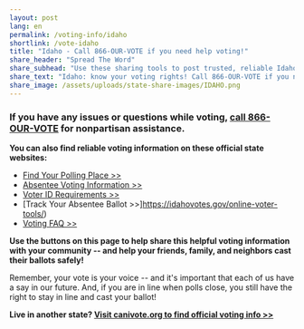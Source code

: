 ```yaml
---
layout: post
lang: en
permalink: /voting-info/idaho
shortlink: /vote-idaho
title: "Idaho - Call 866-OUR-VOTE if you need help voting!"
share_header: "Spread The Word"
share_subhead: "Use these sharing tools to post trusted, reliable Idaho voting information!"
share_text: "Idaho: know your voting rights! Call 866-OUR-VOTE if you need help voting, or use these official resources."
share_image: /assets/uploads/state-share-images/IDAHO.png
---
```

### **If you have any issues or questions while voting, [call 866-OUR-VOTE](tel:8666878683) for nonpartisan assistance.**

**You can also find reliable voting information on these official state websites:**

* [Find Your Polling Place >>](https://elections.sos.idaho.gov/ElectionLink/ElectionLink/ViewPollingLocation.aspx)
* [Absentee Voting Information >>](https://idahovotes.gov/absentee-voter-information/)
* [Voter ID Requirements >>](https://idahovotes.gov/identification-requirements/)
* [Track Your Absentee Ballot >>]https://idahovotes.gov/online-voter-tools/)
* [Voting FAQ >>](https://docs.google.com/document/d/1OwCx3R1TbFOp7PvjD3H6GHEMSZqiqbSsO4bxo2FuxOE/)

**Use the buttons on this page to help share this helpful voting information with your community -- and help your friends, family, and neighbors cast their ballots safely!**

Remember, your vote is your voice -- and it's important that each of us have a say in our future. And, if you are in line when polls close, you still have the right to stay in line and cast your ballot!

**Live in another state? [Visit canivote.org to find official voting info >>](https://canivote.org)**